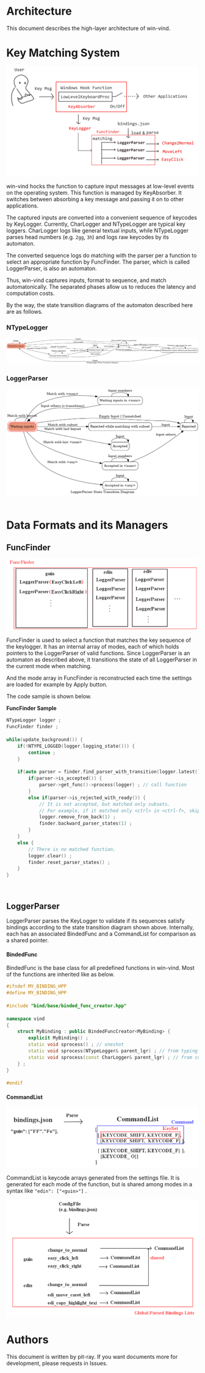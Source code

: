 # Architecture

This document describes the high-layer architecture of win-vind.  


# Key Matching System

<img src="image/keymatch_overview.png">

win-vind hocks the function to capture input messages at low-level events on the operating system. This function is managed by KeyAbsorber. It switches between absorbing a key message and passing it on to other applications.  

The captured inputs are converted into a convenient sequence of keycodes by KeyLogger. Currently, CharLogger and NTypeLogger are typical key loggers. CharLogger logs like general textual inputs, while NTypeLogger parses head numbers (e.g. `2gg`, `3h`) and logs raw keycodes by its automaton.  

The converted sequence logs do matching with the parser per a function to select an appropriate function by FuncFinder. The parser, which is called LoggerParser, is also an automaton.  

Thus, win-vind captures inputs, format to sequence, and match automatonically. The separated phases allow us to reduces the latency and computation costs.  

By the way, the state transition diagrams of the automaton described here are as follows.  

### NTypeLogger
<img src="generator/ntype_logger/ntype_logger_state_transition_diagram.png">

### LoggerParser

<img src="generator/logger_parser/logger_parser_state_transition_diagram.png">

<br>  
<br>  


# Data Formats and its Managers
## FuncFinder

<img src="image/func_finder.png" >

FuncFinder is used to select a function that matches the key sequence of the keylogger.  It has an internal array of modes, each of which holds pointers to the LoggerParser of valid functions.  Since LoggerParser is an automaton as described above, it transitions the state of all LoggerParser in the current mode when matching.

And the mode array in FuncFinder is reconstructed each time the settings are loaded for example by Apply button.

The code sample is shown below.

**FuncFinder Sample**
```cpp
NTypeLogger logger ;
FuncFinder finder ;

while(update_background()) {
    if(!NTYPE_LOGGED(logger.logging_state())) {
        continue ;
    }

    if(auto parser = finder.find_parser_with_transition(logger.latest())) {
        if(parser->is_accepted()) {
            parser->get_func()->process(logger) ; // call function
        }
        else if(parser->is_rejected_with_ready()) {
            // It is not accepted, but matched only subsets.
            // For example, if it matched only <ctrl> in <ctrl-f>, skip <ctrl> log.
            logger.remove_from_back(1) ;
            finder.backward_parser_states(1) ;
        }
    }
    else {
        // There is no matched function.
        logger.clear() ;
        finder.reset_parser_states() ;
    }
}
```

<br>  

## LoggerParser
LoggerParser parses the KeyLogger to validate if its sequences satisfy bindings according to the state transition diagram shown above. Internally, each has an associated BindedFunc and a CommandList for comparison as a shared pointer.  

#### BindedFunc
BindedFunc is the base class for all predefined functions in win-vind. Most of the functions are inherited like as below.

```cpp
#ifndef MY_BINDING_HPP
#define MY_BINDING_HPP

#include "bind/base/binded_func_creator.hpp"

namespace vind
{
    struct MyBinding : public BindedFuncCreator<MyBinding> {
        explicit MyBinding() ;
        static void sprocess() ; // oneshot
        static void sprocess(NTypeLogger& parent_lgr) ; // from typing (e.g. `2gg`)
        static void sprocess(const CharLogger& parent_lgr) ; // from command line (e.g. `:abcd`)
    } ;
}

#endif
```

#### CommandList  

<img src="image/parse_overview.png">  

CommandList is keycode arrays generated from the settings file.  It is generated for each mode of the function, but is shared among modes in a syntax like `"edin": ["<guin>"]` .  

<img src="image/global_parsed_bindings_lists.png">



# Authors
This document is written by pit-ray. If you want documents more for development, please requests in Issues.  
